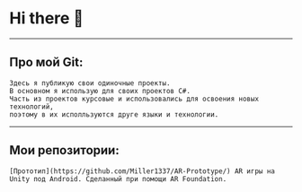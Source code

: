 # Hi there 👋
---
## Про мой Git:
    Здесь я публикую свои одиночные проекты. 
    В основном я использую для своих проектов C#.
    Часть из проектов курсовые и использовались для освоения новых технологий, 
    поэтому в их исполльзуются друге языки и технологии. 
---
## Мои репозитории:
    [Прототип](https://github.com/Miller1337/AR-Prototype/) AR игры на Unity под Android. Сделанный при помощи AR Foundation.

<!--
**Miller1337/Miller1337** is a ✨ _special_ ✨ repository because its `README.md` (this file) appears on your GitHub profile.

Here are some ideas to get you started:

- 🔭 I’m currently working on ...
- 🌱 I’m currently learning ...
- 👯 I’m looking to collaborate on ...
- 🤔 I’m looking for help with ...
- 💬 Ask me about ...
- 📫 How to reach me: ...
- 😄 Pronouns: ...
- ⚡ Fun fact: ...
-->

